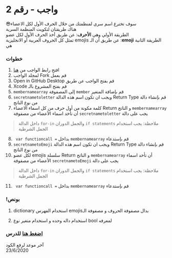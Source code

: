  
# واجب  - رقم 2
 😎سوف تخترع اسم سري لمنظمتك  من خلال الحرف الأول لكل الاعضاء \
 هناك طريقتان لتكويت المنظمة السرية\
 الطريقة الأولي وهي **الأحرف**: عن طريق أخذ الحرف الأول لكل عضو\
 تمثل كل الحروف العربية أو الانجليزية emojis عن طريق أن الـ  :**emoji** الطريقة الثانية هي 
### خطوات 

1. افتح رابط الواجب من [هنا](https://github.com/kuwaitcodes/ios-hw-2)
2. لمجلد الواجب Fork قم بعمل
3. Open in GitHub Desktop قم بفتح الواجب عن طريق 
4. Xcode قم بفتح المشروع بالـ
5. `membernamearray` إلى المصفوفة  `member` قم بإضافة المتغير 
6. `secretnametoletter` ويجب ان تكون اسم هذه الدالة  Return Type قم بإنشاء دالة من نوع الناتج    
7. كلمة مكونة من أول حرف من كل اسماء الاعضاء Return  و الناتج  `membernamearray` أن تأخد اسماء الأعضاء من مصفوفة  `secretnametoletter` يجب على دالة
> داخل الدالة `for-in` والجمل الدوران `if statements`  ملاحظة: يجب استخدام الجمل الشرطية 
8. ` var functioncall =` بداخل `membernamearray` قم بإستدعاء
9. `secretnametoEmoji` ويجب ان تكون اسم هذه الدالة  Return Type قم بإنشاء دالة من نوع الناتج    
10.  لكل عضو emojis سلسلة  Return  و الناتج  `membernamearray` أن تأخد اسماء الأعضاء من مصفوفة  `secretnametoEmoji` يجب على دالة 
> داخل الدالة `for-in` والجمل الدوران `if statements`  ملاحظة: يجب استخدام الجمل الشرطية 

11. ` var functioncall =` بداخل `membernamearray` قم بإستدعاء


### !بونص 
1.  dictionary استخدام الفهرس emojisبدال  مصفوفة الحروف و مصفوفة الـ 

2. استخدام داله وحده و استخدام متغير نوع bool لمعرفه

### [اضغط هنا](https://app.code.kw/%D8%A8%D8%B1%D9%85%D8%AC%D8%A9-%D8%AA%D8%B7%D8%A8%D9%8A%D9%82%D8%A7%D8%AA-%D8%A7%D9%84%D8%A7%D9%8A%D9%81%D9%88%D9%86-%D9%85%D8%B9-%D8%B3%D9%88%D9%8A%D9%81%D8%AA-Swift-KFAS/%D8%A7%D9%84%D9%85%D8%AC%D9%85%D9%88%D8%B9%D8%A7%D8%AA-%D9%88-%D8%A7%D9%84%D8%AA%D8%AD%D9%83%D9%85-%D9%88-%D8%A7%D9%84%D8%AF%D9%88%D8%A7%D9%84-collections-control-functions-KFAS) للدرس


آخر موعد لرفع الكود\
23/6/2020



